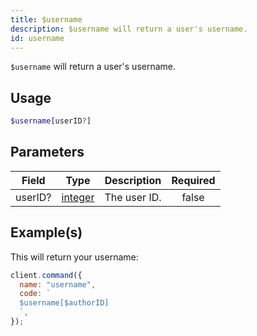 ```yaml
---
title: $username
description: $username will return a user's username.
id: username
---
```


`$username` will return a user's username.

## Usage

```php
$username[userID?]
```

## Parameters

| Field   | Type                                                                                                | Description  | Required |
| ------- | --------------------------------------------------------------------------------------------------- | ------------ | :------: |
| userID? | [integer](https://developer.mozilla.org/en-US/docs/Web/JavaScript/Reference/Global_Objects/Integer) | The user ID. |  false   |

## Example(s)

This will return your username:

```javascript
client.command({
  name: "username",
  code: `
  $username[$authorID]
  `,
});
```
